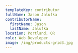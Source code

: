 ```yaml
---
templateKey: contributor
fullName: Jason Jalufka
contributorName:
  firstName: Jason
  lastName: Jalufka
location: Portland, OR
role: Web Developer
image: /img/products-grid3.jpg
---
```

